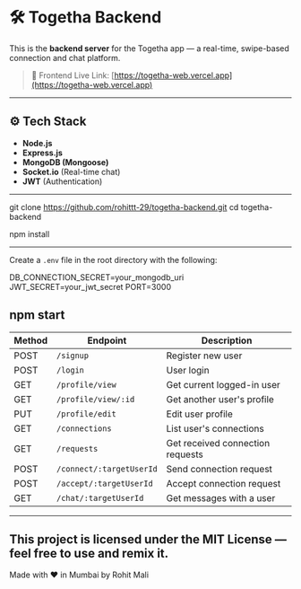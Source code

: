 # 🛠 Togetha Backend

This is the **backend server** for the Togetha app — a real-time, swipe-based connection and chat platform.

> 🔗 Frontend Live Link: [https://togetha-web.vercel.app](https://togetha-web.vercel.app)

---

## ⚙️ Tech Stack

- **Node.js**
- **Express.js**
- **MongoDB (Mongoose)**
- **Socket.io** (Real-time chat)
- **JWT** (Authentication)

---

git clone https://github.com/rohittt-29/togetha-backend.git
cd togetha-backend

npm install

 ---
 
Create a `.env` file in the root directory with the following:

DB_CONNECTION_SECRET=your_mongodb_uri
JWT_SECRET=your_jwt_secret
PORT=3000


npm start
---

| Method | Endpoint                 | Description                      |
| ------ | ------------------------ | -------------------------------- |
| POST   | `/signup`                | Register new user                |
| POST   | `/login`                 | User login                       |
| GET    | `/profile/view`          | Get current logged-in user       |
| GET    | `/profile/view/:id`      | Get another user's profile       |
| PUT    | `/profile/edit`          | Edit user profile                |
| GET    | `/connections`           | List user's connections          |
| GET    | `/requests`              | Get received connection requests |
| POST   | `/connect/:targetUserId` | Send connection request          |
| POST   | `/accept/:targetUserId`  | Accept connection request        |
| GET    | `/chat/:targetUserId`    | Get messages with a user         |

---

This project is licensed under the MIT License — feel free to use and remix it.
--

Made with ❤️ in Mumbai by Rohit Mali
